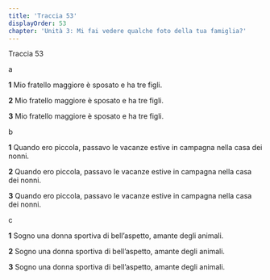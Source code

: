 ```yaml
---
title: 'Traccia 53'
displayOrder: 53
chapter: 'Unità 3: Mi fai vedere qualche foto della tua famiglia?'
---
```


Traccia 53

a

**1** Mio fratello maggiore è sposato e ha tre figli.

**2** Mio fratello maggiore è sposato e ha tre figli.

**3** Mio fratello maggiore è sposato e ha tre figli.

b

**1** Quando ero piccola, passavo le vacanze estive in campagna nella casa dei nonni.

**2** Quando ero piccola, passavo le vacanze estive in campagna nella casa dei nonni.

**3** Quando ero piccola, passavo le vacanze estive in campagna nella casa dei nonni.

c

**1** Sogno una donna sportiva di bell’aspetto, amante degli animali.

**2** Sogno una donna sportiva di bell’aspetto, amante degli animali.

**3** Sogno una donna sportiva di bell’aspetto, amante degli animali.
